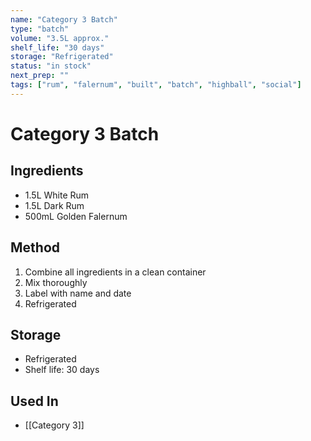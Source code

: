 ```yaml
---
name: "Category 3 Batch"
type: "batch"
volume: "3.5L approx."
shelf_life: "30 days"
storage: "Refrigerated"
status: "in stock"
next_prep: ""
tags: ["rum", "falernum", "built", "batch", "highball", "social"]
---
```


# Category 3 Batch

## Ingredients
- 1.5L White Rum
- 1.5L Dark Rum
- 500mL Golden Falernum

## Method
1. Combine all ingredients in a clean container
2. Mix thoroughly
3. Label with name and date
4. Refrigerated

## Storage
- Refrigerated
- Shelf life: 30 days

## Used In
- [[Category 3]]